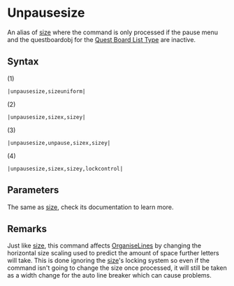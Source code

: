 # Unpausesize

An alias of [size](size.md) where the command is only processed if the pause menu and the questboardobj for the [Quest Board List Type](../../../ItemList/List%20Types%20Group%20Details/Quest%20Board%20List%20Type.md) are inactive.

## Syntax

(1)

````
|unpausesize,sizeuniform|
````

(2)

````
|unpausesize,sizex,sizey|
````

(3)

````
|unpausesize,unpause,sizex,sizey|
````

(4)

````
|unpausesize,sizex,sizey,lockcontrol|
````

## Parameters

The same as [size](size.md), check its documentation to learn more.

## Remarks

Just like [size](size.md), this command affects [OrganiseLines](../../Related%20Systems/Automatic%20Line%20Breaks/OrganiseLines.md) by changing the horizontal size scaling used to predict the amount of space further letters will take. This is done ignoring the [size](size.md)'s locking system so even if the command isn't going to change the size once processed, it will still be taken as a width change for the auto line breaker which can cause problems.
